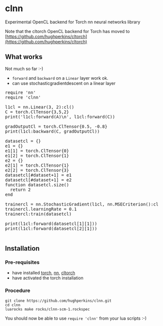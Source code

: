 # clnn

Experimental OpenCL backend for Torch nn neural networks library

Note that the cltorch OpenCL backend for Torch has moved to [https://github.com/hughperkins/cltorch](https://github.com/hughperkins/cltorch)

## What works

Not much so far :-)

- `forward` and `backward` on a `Linear` layer work ok.
- can use stochasticgradientdescent on a linear layer

<pre>
require 'nn'
require 'clnn'

l1cl = nn.Linear(3, 2):cl()
C = torch.ClTensor{3,5,2}
print('l1cl:forward(A)\n', l1cl:forward(C))

gradOutputCl = torch.ClTensor{0.5, -0.8}
print(l1cl:backward(C, gradOutputCl))

datasetcl = {}
e1 = {}
e1[1] = torch.ClTensor{0}
e1[2] = torch.ClTensor{1}
e2 = {}
e2[1] = torch.ClTensor{1}
e2[2] = torch.ClTensor{3}
datasetcl[#dataset+1] = e1
datasetcl[#dataset+1] = e2
function datasetcl.size()
  return 2
end

trainercl = nn.StochasticGradient(l1cl, nn.MSECriterion():cl())
trainercl.learningRate = 0.1  
trainercl:train(datasetcl)

print(l1cl:forward(datasetcl[1][1]))
print(l1cl:forward(datasetcl[2][1]))

</pre>

## Installation

### Pre-requisites

* have installed [torch](https://github.com/torch/torch), [nn](https://github.com/torch/nn), [cltorch](https://github.com/hughperkins/cltorch)
* have activated the torch installation

### Procedure

```
git clone https://github.com/hughperkins/clnn.git
cd clnn
luarocks make rocks/clnn-scm-1.rockspec
```

You should now be able to use `require 'clnn'` from your lua scripts :-)

